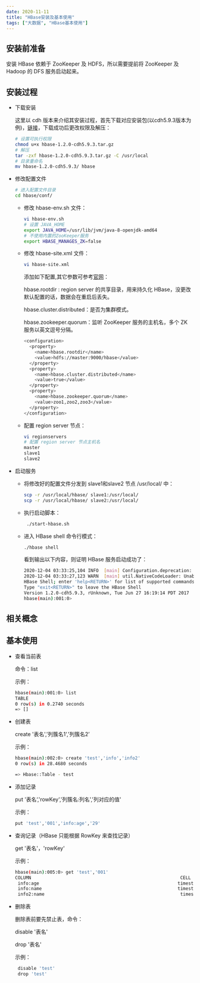 ```yaml
---
date: 2020-11-11
title: "HBase安装及基本使用"
tags: ["大数据", "HBase基本使用"]
---
```


## 安装前准备

安装 HBase 依赖于 ZooKeeper 及 HDFS，所以需要提前将 ZooKeeper 及 Hadoop 的 DFS 服务启动起来。

## 安装过程

- 下载安装

  这里以 cdh 版本来介绍其安装过程，首先下载对应安装包(以cdh5.9.3版本为例)，[链接](http://archive.cloudera.com/cdh5/cdh/5/)，下载成功后更改权限及解压：

  ```bash
  # 设置可执行权限
  chmod u+x hbase-1.2.0-cdh5.9.3.tar.gz
  # 解压
  tar -zxf hbase-1.2.0-cdh5.9.3.tar.gz -C /usr/local
  # 目录重命名
  mv hbase-1.2.0-cdh5.9.3/ hbase
  ```

- 修改配置文件

  ```bash
  # 进入配置文件目录
  cd hbase/conf/
  ```

  - 修改 hbase-env.sh 文件：

    ```bash
    vi hbase-env.sh 
    # 设置 JAVA_HOME
    export JAVA_HOME=/usr/lib/jvm/java-8-openjdk-amd64
    # 不使用内置的ZooKeeper服务
    export HBASE_MANAGES_ZK=false
    ```

  - 修改 hbase-site.xml 文件：

    ```bash
    vi hbase-site.xml 
    ```

    添加如下配置,其它参数可参考[官网](https://hbase.apache.org/book.html#config.files)：

    hbase.rootdir : region server 的共享目录，用来持久化 HBase，没更改默认配置的话，数据会在重启后丢失。

    hbase.cluster.distributed：是否为集群模式。

    hbase.zookeeper.quorum：监听 ZooKeeper 服务的主机名，多个 ZK 服务以英文逗号分隔。

    ```bash
    <configuration>
      <property>
        <name>hbase.rootdir</name>
        <value>hdfs://master:9000/hbase</value>
      </property>
      <property>
        <name>hbase.cluster.distributed</name>
        <value>true</value>
      </property>
      <property>
        <name>hbase.zookeeper.quorum</name>
        <value>zoo1,zoo2,zoo3</value>
      </property>
    </configuration>
    ```

  - 配置 region server 节点：

    ```bash
    vi regionservers 
    # 配置 region server 节点主机名
    master
    slave1
    slave2
    ```

- 启动服务

  - 将修改好的配置文件分发到 slave1和slave2 节点 /usr/local/ 中：

    ```bash
    scp -r /usr/local/hbase/ slave1:/usr/local/
    scp -r /usr/local/hbase/ slave2:/usr/local/
    ```

  - 执行启动脚本：

    ```bash
     ./start-hbase.sh 
    ```

  - 进入 HBase shell 命令行模式：

    ```bash
    ./hbase shell
    ```

    看到输出以下内容，则证明 HBase 服务启动成功了：

    ```bash
    2020-12-04 03:33:25,104 INFO  [main] Configuration.deprecation: hadoop.native.lib is deprecated. Instead, use io.native.lib.available
    2020-12-04 03:33:27,123 WARN  [main] util.NativeCodeLoader: Unable to load native-hadoop library for your platform... using builtin-java classes where applicable
    HBase Shell; enter 'help<RETURN>' for list of supported commands.
    Type "exit<RETURN>" to leave the HBase Shell
    Version 1.2.0-cdh5.9.3, rUnknown, Tue Jun 27 16:19:14 PDT 2017
    hbase(main):001:0> 
    ```
## 相关概念

## 基本使用

- 查看当前表

  命令：list

  示例：

  ```bash
  hbase(main):001:0> list
  TABLE                                                                                                                                                                                                                                           
  0 row(s) in 0.2740 seconds
  => []
  ```

- 创建表

  create '表名','列簇名1','列簇名2’

  示例：

  ```bash
  hbase(main):002:0> create 'test','info','info2'
  0 row(s) in 28.4680 seconds
  
  => Hbase::Table - test
  ```

- 添加记录

  put '表名‘,'rowKey','列簇名:列名','列对应的值'

  示例：

  ```bash
  put 'test','001','info:age','29'
  ```

- 查询记录（HBase 只能根据 RowKey 来查找记录）

  get '表名'，'rowKey'

  示例：

  ```bash
  hbase(main):005:0> get 'test','001'
  COLUMN                                                        CELL                                                                                                                                                                          
   info:age                                                    timestamp=1607060951036, value=29                                                                                                                                                  
   info:name                                                   timestamp=1607060645893, value=dgd                                                                                                                                                 
   info2:name                                                   timestamp=1607060663840, value=dgd2     
  ```

- 删除表

  删除表前要先禁止表，命令：

   disable '表名'

   drop '表名'

  示例：

  ```bash
   disable 'test'
   drop 'test'
  ```

  